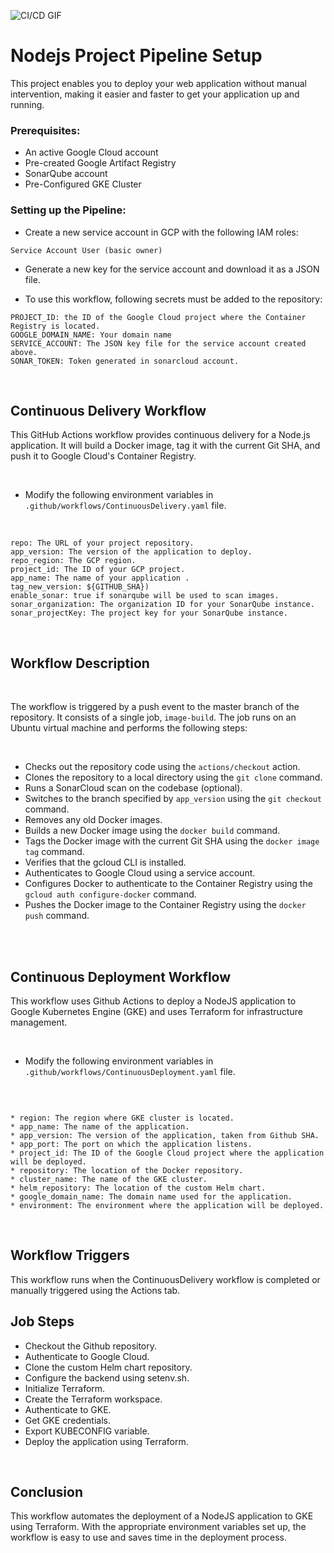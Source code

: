 
![CI/CD GIF](https://user-images.githubusercontent.com/104270411/220518314-9f12ef08-eec3-465b-9a15-4ec123228034.gif)

# Nodejs Project Pipeline Setup


This project enables you to deploy your web application without manual intervention, making it easier and faster to get your application up and running.

### Prerequisites:



* An active Google Cloud account
* Pre-created Google Artifact Registry
* SonarQube account 
* Pre-Configured GKE Cluster



### Setting up the Pipeline:




* Create a new service account in GCP with the following IAM roles:
```
Service Account User (basic owner)
```
* Generate a new key for the service account and download it as a JSON file.



* To use this workflow, following secrets must be added to the repository:



```
PROJECT_ID: the ID of the Google Cloud project where the Container Registry is located.
GOOGLE_DOMAIN_NAME: Your domain name
SERVICE_ACCOUNT: The JSON key file for the service account created above.
SONAR_TOKEN: Token generated in sonarcloud account.
```
<br>

## Continuous Delivery Workflow




This GitHub Actions workflow provides continuous delivery for a Node.js application. It will build a Docker image, tag it with the current Git SHA, and push it to Google Cloud's Container Registry.

<br>


* Modify the following environment variables in `.github/workflows/ContinuousDelivery.yaml` file.

<br>

```
repo: The URL of your project repository.
app_version: The version of the application to deploy.
repo_region: The GCP region.
project_id: The ID of your GCP project.
app_name: The name of your application .
tag_new_version: ${GITHUB_SHA})
enable_sonar: true if sonarqube will be used to scan images.
sonar_organization: The organization ID for your SonarQube instance.
sonar_projectKey: The project key for your SonarQube instance.
```

<br>

## Workflow Description


<br>

The workflow is triggered by a push event to the master branch of the repository. It consists of a single job, `image-build`. The job runs on an Ubuntu virtual machine and performs the following steps:

<br>

* Checks out the repository code using the `actions/checkout` action.
* Clones the repository to a local directory using the `git clone` command.
* Runs a SonarCloud scan on the codebase (optional).
* Switches to the branch specified by `app_version` using the `git checkout` command.
* Removes any old Docker images.
* Builds a new Docker image using the `docker build` command.
* Tags the Docker image with the current Git SHA using the `docker image tag` command.
* Verifies that the gcloud CLI is installed.
* Authenticates to Google Cloud using a service account.
* Configures Docker to authenticate to the Container Registry using the `gcloud auth configure-docker` command.
* Pushes the Docker image to the Container Registry using the `docker push` command.

<br>
<br>


## Continuous Deployment Workflow

This workflow uses Github Actions to deploy a NodeJS application to Google Kubernetes Engine (GKE) and uses Terraform for infrastructure management.


<br>

* Modify the following environment variables in `.github/workflows/ContinuousDeployment.yaml` file.

<br>

```

* region: The region where GKE cluster is located.
* app_name: The name of the application.
* app_version: The version of the application, taken from Github SHA.
* app_port: The port on which the application listens.
* project_id: The ID of the Google Cloud project where the application will be deployed.
* repository: The location of the Docker repository.
* cluster_name: The name of the GKE cluster.
* helm_repository: The location of the custom Helm chart.
* google_domain_name: The domain name used for the application.
* environment: The environment where the application will be deployed.
```

<br>

## Workflow Triggers

This workflow runs when the ContinuousDelivery workflow is completed or manually triggered using the Actions tab.



## Job Steps
* Checkout the Github repository.
* Authenticate to Google Cloud.
* Clone the custom Helm chart repository.
* Configure the backend using setenv.sh.
* Initialize Terraform.
* Create the Terraform workspace.
* Authenticate to GKE.
* Get GKE credentials.
* Export KUBECONFIG variable.
* Deploy the application using Terraform.

<br>

## Conclusion

This workflow automates the deployment of a NodeJS application to GKE using Terraform. With the appropriate environment variables set up, the workflow is easy to use and saves time in the deployment process.

